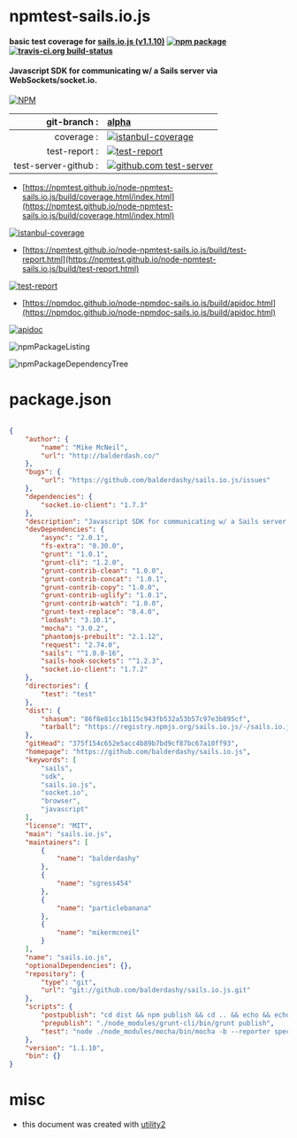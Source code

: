 # npmtest-sails.io.js

#### basic test coverage for  [sails.io.js (v1.1.10)](https://github.com/balderdashy/sails.io.js)  [![npm package](https://img.shields.io/npm/v/npmtest-sails.io.js.svg?style=flat-square)](https://www.npmjs.org/package/npmtest-sails.io.js) [![travis-ci.org build-status](https://api.travis-ci.org/npmtest/node-npmtest-sails.io.js.svg)](https://travis-ci.org/npmtest/node-npmtest-sails.io.js)

#### Javascript SDK for communicating w/ a Sails server via WebSockets/socket.io.

[![NPM](https://nodei.co/npm/sails.io.js.png?downloads=true&downloadRank=true&stars=true)](https://www.npmjs.com/package/sails.io.js)

| git-branch : | [alpha](https://github.com/npmtest/node-npmtest-sails.io.js/tree/alpha)|
|--:|:--|
| coverage : | [![istanbul-coverage](https://npmtest.github.io/node-npmtest-sails.io.js/build/coverage.badge.svg)](https://npmtest.github.io/node-npmtest-sails.io.js/build/coverage.html/index.html)|
| test-report : | [![test-report](https://npmtest.github.io/node-npmtest-sails.io.js/build/test-report.badge.svg)](https://npmtest.github.io/node-npmtest-sails.io.js/build/test-report.html)|
| test-server-github : | [![github.com test-server](https://npmtest.github.io/node-npmtest-sails.io.js/GitHub-Mark-32px.png)](https://npmtest.github.io/node-npmtest-sails.io.js/build/app/index.html) | | build-artifacts : | [![build-artifacts](https://npmtest.github.io/node-npmtest-sails.io.js/glyphicons_144_folder_open.png)](https://github.com/npmtest/node-npmtest-sails.io.js/tree/gh-pages/build)|

- [https://npmtest.github.io/node-npmtest-sails.io.js/build/coverage.html/index.html](https://npmtest.github.io/node-npmtest-sails.io.js/build/coverage.html/index.html)

[![istanbul-coverage](https://npmtest.github.io/node-npmtest-sails.io.js/build/screenCapture.buildCi.browser.%252Ftmp%252Fbuild%252Fcoverage.lib.html.png)](https://npmtest.github.io/node-npmtest-sails.io.js/build/coverage.html/index.html)

- [https://npmtest.github.io/node-npmtest-sails.io.js/build/test-report.html](https://npmtest.github.io/node-npmtest-sails.io.js/build/test-report.html)

[![test-report](https://npmtest.github.io/node-npmtest-sails.io.js/build/screenCapture.buildCi.browser.%252Ftmp%252Fbuild%252Ftest-report.html.png)](https://npmtest.github.io/node-npmtest-sails.io.js/build/test-report.html)

- [https://npmdoc.github.io/node-npmdoc-sails.io.js/build/apidoc.html](https://npmdoc.github.io/node-npmdoc-sails.io.js/build/apidoc.html)

[![apidoc](https://npmdoc.github.io/node-npmdoc-sails.io.js/build/screenCapture.buildCi.browser.%252Ftmp%252Fbuild%252Fapidoc.html.png)](https://npmdoc.github.io/node-npmdoc-sails.io.js/build/apidoc.html)

![npmPackageListing](https://npmtest.github.io/node-npmtest-sails.io.js/build/screenCapture.npmPackageListing.svg)

![npmPackageDependencyTree](https://npmtest.github.io/node-npmtest-sails.io.js/build/screenCapture.npmPackageDependencyTree.svg)



# package.json

```json

{
    "author": {
        "name": "Mike McNeil",
        "url": "http://balderdash.co/"
    },
    "bugs": {
        "url": "https://github.com/balderdashy/sails.io.js/issues"
    },
    "dependencies": {
        "socket.io-client": "1.7.3"
    },
    "description": "Javascript SDK for communicating w/ a Sails server via WebSockets/socket.io.",
    "devDependencies": {
        "async": "2.0.1",
        "fs-extra": "0.30.0",
        "grunt": "1.0.1",
        "grunt-cli": "1.2.0",
        "grunt-contrib-clean": "1.0.0",
        "grunt-contrib-concat": "1.0.1",
        "grunt-contrib-copy": "1.0.0",
        "grunt-contrib-uglify": "1.0.1",
        "grunt-contrib-watch": "1.0.0",
        "grunt-text-replace": "0.4.0",
        "lodash": "3.10.1",
        "mocha": "3.0.2",
        "phantomjs-prebuilt": "2.1.12",
        "request": "2.74.0",
        "sails": "^1.0.0-16",
        "sails-hook-sockets": "^1.2.3",
        "socket.io-client": "1.7.2"
    },
    "directories": {
        "test": "test"
    },
    "dist": {
        "shasum": "86f8e81cc1b115c943fb532a53b57c97e3b895cf",
        "tarball": "https://registry.npmjs.org/sails.io.js/-/sails.io.js-1.1.10.tgz"
    },
    "gitHead": "375f154c652e5acc4b89b7bd9cf87bc67a10ff93",
    "homepage": "https://github.com/balderdashy/sails.io.js",
    "keywords": [
        "sails",
        "sdk",
        "sails.io.js",
        "socket.io",
        "browser",
        "javascript"
    ],
    "license": "MIT",
    "main": "sails.io.js",
    "maintainers": [
        {
            "name": "balderdashy"
        },
        {
            "name": "sgress454"
        },
        {
            "name": "particlebanana"
        },
        {
            "name": "mikermcneil"
        }
    ],
    "name": "sails.io.js",
    "optionalDependencies": {},
    "repository": {
        "type": "git",
        "url": "git://github.com/balderdashy/sails.io.js.git"
    },
    "scripts": {
        "postpublish": "cd dist && npm publish && cd .. && echo && echo '--' && echo 'Now, assuming you have not pushed up your automatic \"npm version\" commit+tag yet, run:' && echo \"git tag -d v'npm show sails.io.js version' && git commit --amend -am ''npm show sails.io.js version'' && git tag v'npm show sails.io.js version'\" && echo 'Then do:' && echo 'git push && git push --tags'",
        "prepublish": "./node_modules/grunt-cli/bin/grunt publish",
        "test": "node ./node_modules/mocha/bin/mocha -b --reporter spec --timeout 10000"
    },
    "version": "1.1.10",
    "bin": {}
}
```



# misc
- this document was created with [utility2](https://github.com/kaizhu256/node-utility2)
